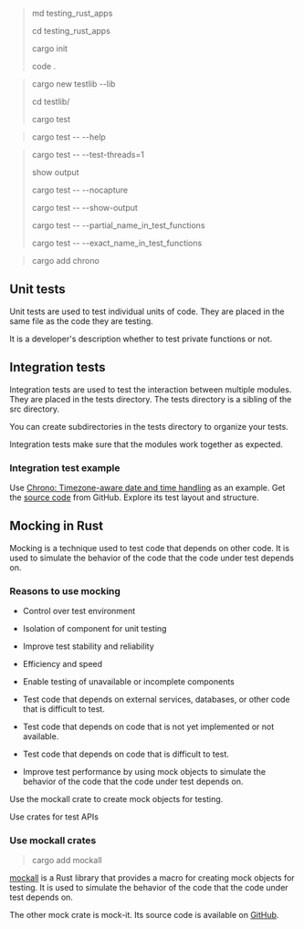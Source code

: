 > md testing_rust_apps
> 
> cd testing_rust_apps
> 
> cargo init
> 
> code .
>

>cargo new testlib --lib
>
>cd testlib/
>
> cargo test
> 


> cargo test -- --help

> cargo test -- --test-threads=1
> 
> show output
> 
> cargo test -- --nocapture
> 
> cargo test -- --show-output
> 
> cargo test -- --partial_name_in_test_functions
> 
> cargo test -- --exact_name_in_test_functions

> cargo add chrono


## Unit tests

Unit tests are used to test individual units of code. They are placed in the same file as the code they are testing.

It is a developer's description whether to test private functions or not. 

## Integration tests

Integration tests are used to test the interaction between multiple modules. They are placed in the tests directory. 
The tests directory is a sibling of the src directory.

You can create subdirectories in the tests directory to organize your tests.

Integration tests make sure that the modules work together as expected.

### Integration test example

Use [Chrono: Timezone-aware date and time handling](https://crates.io/crates/chrono) as an example. Get the [source code](https://github.com/chronotope/chrono) from GitHub. 
Explore its test layout and structure.


## Mocking in Rust

Mocking is a technique used to test code that depends on other code. It is used to simulate the behavior of the code 
that the code under test depends on.

### Reasons to use mocking
- Control over test environment
- Isolation of component for unit testing
- Improve test stability and reliability
- Efficiency and speed
- Enable testing of unavailable or incomplete components

- Test code that depends on external services, databases, or other code that is difficult to test.
- Test code that depends on code that is not yet implemented or not available.
- Test code that depends on code that is difficult to test.
- Improve test performance by using mock objects to simulate the behavior of the code that the code under test depends on.

Use the mockall crate to create mock objects for testing.

Use crates for test APIs

### Use mockall crates

> cargo add mockall

[mockall](https://docs.rs/mockall/latest/mockall) is a Rust library that provides a macro for creating mock objects for testing. It is used to simulate 
the behavior of the code that the code under test depends on.

The other mock crate is mock-it. Its source code is available on [GitHub](https://github.com/nathanielsimard/mock-it).

